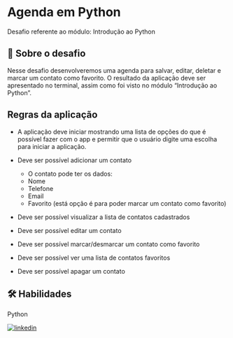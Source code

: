 # Agenda em Python

Desafio referente ao módulo: Introdução ao Python


## 🚀 Sobre o desafio
Nesse desafio desenvolveremos uma agenda para salvar, editar, deletar e marcar um contato como favorito. O resultado da aplicação deve ser apresentado no terminal, assim como foi visto no módulo “Introdução ao Python”.


## Regras da aplicação

- A aplicação deve iniciar mostrando uma lista de opções do que é possível fazer com o app e permitir que o usuário digite uma escolha para iniciar a aplicação.

- Deve ser possível adicionar um contato

    - O contato pode ter os dados:
    - Nome
    - Telefone
    - Email
    - Favorito (está opção é para poder marcar um contato como favorito)

- Deve ser possível visualizar a lista de contatos cadastrados
- Deve ser possível editar um contato
- Deve ser possível marcar/desmarcar um contato como favorito
- Deve ser possível ver uma lista de contatos favoritos
- Deve ser possível apagar um contato


## 🛠 Habilidades
Python

[![linkedin](https://img.shields.io/badge/linkedin-0A66C2?style=for-the-badge&logo=linkedin&logoColor=white)](https://www.linkedin.com/in/diego-guedes-b7279891/)
